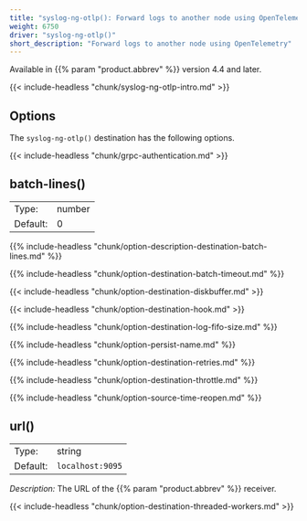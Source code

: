 ```yaml
---
title: "syslog-ng-otlp(): Forward logs to another node using OpenTelemetry"
weight: 6750
driver: "syslog-ng-otlp()"
short_description: "Forward logs to another node using OpenTelemetry"
---
```

<!-- This file is under the copyright of Axoflow, and licensed under Apache License 2.0, except for using the Axoflow and AxoSyslog trademarks. -->

Available in {{% param "product.abbrev" %}} version 4.4 and later.

{{< include-headless "chunk/syslog-ng-otlp-intro.md" >}}

<!--  FIXME:  internal(<yesno>) option is globally undocumented
      FIXME: worker-partition-key(<template-content>) Is that a renamed version of the partition-key() option from parallelize? https://axoflow.com/docs/axosyslog-core/chapter-nonsequential-processing/
 -->

## Options

The `syslog-ng-otlp()` destination has the following options.

{{< include-headless "chunk/grpc-authentication.md" >}}

## batch-lines()

|          |        |
| -------- | ------ |
| Type:    | number |
| Default: | 0      |

{{% include-headless "chunk/option-description-destination-batch-lines.md" %}}

{{% include-headless "chunk/option-destination-batch-timeout.md" %}}

{{< include-headless "chunk/option-destination-diskbuffer.md" >}}

{{< include-headless "chunk/option-destination-hook.md" >}}

{{% include-headless "chunk/option-destination-log-fifo-size.md" %}}

{{% include-headless "chunk/option-persist-name.md" %}}

{{% include-headless "chunk/option-destination-retries.md" %}}

{{% include-headless "chunk/option-destination-throttle.md" %}}

{{% include-headless "chunk/option-source-time-reopen.md" %}}

## url()

|          |                            |
| -------- | -------------------------- |
| Type:    | string |
| Default: | `localhost:9095` |

*Description:* The URL of the {{% param "product.abbrev" %}} receiver.

{{< include-headless "chunk/option-destination-threaded-workers.md" >}}
